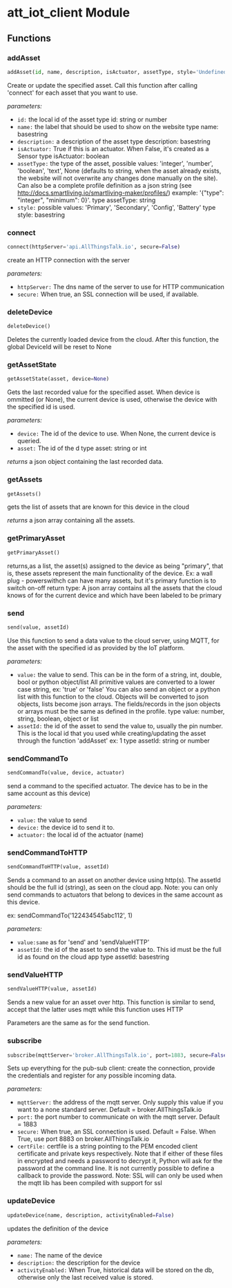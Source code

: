 # att_iot_client Module


## Functions

### addAsset 

```Python
addAsset(id, name, description, isActuator, assetType, style='Undefined')
``` 

Create or update the specified asset. Call this function after calling 'connect' for each asset that you want to use.

_parameters:_

- `id:` the local id of the asset
<type>type id:</type> string or number
- `name:` the label that should be used to show on the website
<type>type name:</type> basestring
- `description:` a description of the asset
<type>type description:</type> basestring
- `isActuator:` True if this is an actuator. When False, it's created as a Sensor
<type>type isActuator:</type> boolean
- `assetType:` the type of the asset, possible values: 'integer', 'number', 'boolean', 'text', None (defaults to string, when the asset already exists, the website will not overwrite any changes done manually on the site). Can also be a complete profile definition as a json string (see http://docs.smartliving.io/smartliving-maker/profiles/) example: '{"type": "integer", "minimum": 0}'.
<type>type assetType:</type> string
- `style:` possible values: 'Primary', 'Secondary', 'Config', 'Battery'
<type>type style:</type> basestring 

### connect 

```Python
connect(httpServer='api.AllThingsTalk.io', secure=False)
``` 

create an HTTP connection with the server

_parameters:_

- `httpServer:` The dns name of the server to use for HTTP communication
- `secure:` When true, an SSL connection will be used, if available. 

### deleteDevice 

```Python
deleteDevice()
``` 

Deletes the currently loaded device from the cloud.  After this function, the global DeviceId will be reset to None 

### getAssetState 

```Python
getAssetState(asset, device=None)
``` 

Gets the last recorded value for the specified asset.
When device is ommitted (or None), the current device is used, otherwise the device with the specified id is used.

_parameters:_

- `device:` The id of the device to use. When None, the current device is queried.
- `asset:` The id of the d
<type>type asset:</type> string or int


_returns_ a json object containing the last recorded data. 

### getAssets 

```Python
getAssets()
``` 

gets the list of assets that are known for this device in the cloud


_returns_ a json array containing all the assets. 

### getPrimaryAsset 

```Python
getPrimaryAsset()
``` 

returns,as a list, the asset(s) assigned to the device as being "primary", that is, these assets represent the main functionality
of the device. Ex: a wall plug - powerswithch  can have many assets, but it's primary function is to switch on-off
		return type: A json array contains all the assets that the cloud knows of for the current device and which have been labeled to be primary 

### send 

```Python
send(value, assetId)
``` 

Use this function to send a data value to the cloud server, using MQTT, for the asset with the specified id as provided by the IoT platform.

_parameters:_

- `value:` the value to send. This can be in the form of a string, int, double, bool or python object/list All primitive values are converted to a lower case string, ex: 'true' or 'false'
You can also send an object or a python list with this function to the cloud. Objects will be converted to json objects, lists become json arrays. The fields/records in the json objects or arrays must be the same as defined in the profile.
<type>type value:</type> number, string, boolean, object or list
- `assetId:` the id of the asset to send the value to, usually the pin number. This is the local id that you used while creating/updating the asset through the function 'addAsset' ex: 1
<type>type assetId:</type> string or number 

### sendCommandTo 

```Python
sendCommandTo(value, device, actuator)
``` 

send a command to the specified actuator. The device has to be in the same account as this device)

_parameters:_

- `value:` the value to send
- `device:` the device id to send it to.
- `actuator:` the local id of the actuator (name) 

### sendCommandToHTTP 

```Python
sendCommandToHTTP(value, assetId)
``` 

Sends a command to an asset on another device using http(s).
The assetId should be the full id (string), as seen on the cloud app.
Note: you can only send commands to actuators that belong to devices in the same account as this device.

ex: sendCommandTo('122434545abc112', 1)


_parameters:_

- `value:same` as for 'send' and 'sendValueHTTP'
- `assetId:` the id of the asset to send the value to. This id must be the full id as found on the cloud app
<type>type assetId:</type> basestring 

### sendValueHTTP 

```Python
sendValueHTTP(value, assetId)
``` 

Sends a new value for an asset over http. This function is similar to send, accept that the latter uses mqtt
while this function uses HTTP

Parameters are the same as for the send function. 

### subscribe 

```Python
subscribe(mqttServer='broker.AllThingsTalk.io', port=1883, secure=False, certFile='cacert.pem')
``` 

Sets up everything for the pub-sub client: create the connection, provide the credentials and register for any possible incoming data.

_parameters:_

- `mqttServer:`  the address of the mqtt server. Only supply this value if you want to a none standard server. Default = broker.AllThingsTalk.io
- `port:` the port number to communicate on with the mqtt server. Default = 1883
- `secure:` When true, an SSL connection is used. Default = False.  When True, use port 8883 on broker.AllThingsTalk.io
- `certFile:` certfile is a string pointing to the PEM encoded client
certificate and private keys respectively. Note
that if either of these files in encrypted and needs a password to
decrypt it, Python will ask for the password at the command line. It is
not currently possible to define a callback to provide the password.
Note: SSL will can only be used when the mqtt lib has been compiled with support for ssl 

### updateDevice 

```Python
updateDevice(name, description, activityEnabled=False)
``` 

updates the definition of the device

_parameters:_

- `name:` The name of the device
- `description:` the description for the device
- `activityEnabled:` When True, historical data will be stored on the db, otherwise only the last received value is stored. 